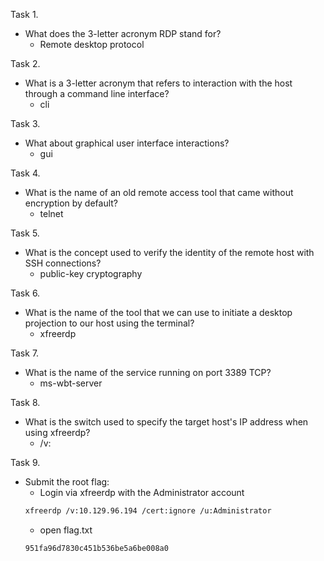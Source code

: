 Task 1.
- What does the 3-letter acronym RDP stand for? 
	- Remote desktop protocol

Task 2.
- What is a 3-letter acronym that refers to interaction with the host through a command line interface? 
	- cli

Task 3.
- What about graphical user interface interactions? 
	- gui

Task 4.
- What is the name of an old remote access tool that came without encryption by default?
	- telnet

Task 5.
- What is the concept used to verify the identity of the remote host with SSH connections? 
	- public-key cryptography

Task 6.
- What is the name of the tool that we can use to initiate a desktop projection to our host using the terminal?
	- xfreerdp

Task 7.
- What is the name of the service running on port 3389 TCP?
	- ms-wbt-server

Task 8.
- What is the switch used to specify the target host's IP address when using xfreerdp?
	- /v:

Task 9.
- Submit the root flag:
	- Login via xfreerdp with the Administrator account
	```bash
	xfreerdp /v:10.129.96.194 /cert:ignore /u:Administrator
	```
	- open flag.txt
	```
	951fa96d7830c451b536be5a6be008a0
	```
